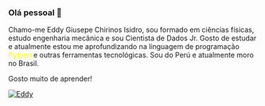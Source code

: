 ### Olá pessoal 👋

Chamo-me Eddy Giusepe Chirinos Isidro, sou formado em ciências físicas, estudo engenharia mecânica e sou Cientista de Dados Jr. Gosto de estudar e atualmente estou me aprofundizando na linguagem de programação <font color="yellow">Python</font> e outras ferramentas tecnológicas. Sou do Perú e atualmente moro no Brasil.

Gosto muito de aprender!

[![Eddy](https://user-images.githubusercontent.com/69597971/133535417-bc5020dd-7040-4a87-8a77-7dca95cd4539.png)](https://www.linkedin.com/in/eddy-giusepe-chirinos-isidro-85a43a42/)


